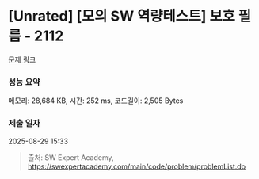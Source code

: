 # [Unrated] [모의 SW 역량테스트] 보호 필름 - 2112 

[문제 링크](https://swexpertacademy.com/main/code/problem/problemDetail.do?contestProbId=AV5V1SYKAaUDFAWu) 

### 성능 요약

메모리: 28,684 KB, 시간: 252 ms, 코드길이: 2,505 Bytes

### 제출 일자

2025-08-29 15:33



> 출처: SW Expert Academy, https://swexpertacademy.com/main/code/problem/problemList.do